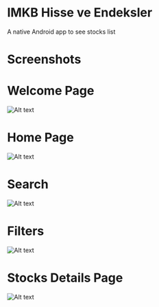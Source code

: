 # IMKB Hisse ve Endeksler
A native Android app to see stocks list

# Screenshots
#
# Welcome Page
![Alt text](./Screenshots/1.png?raw=true "Welcome Screen")
# Home Page
![Alt text](./Screenshots/2.png?raw=true "Home Screen")
# Search
![Alt text](./Screenshots/5.png?raw=true "Home Screen")
# Filters
![Alt text](./Screenshots/3.png?raw=true "Filters Screen")
# Stocks Details Page
![Alt text](./Screenshots/4.png?raw=true "Stocks Details Screen")